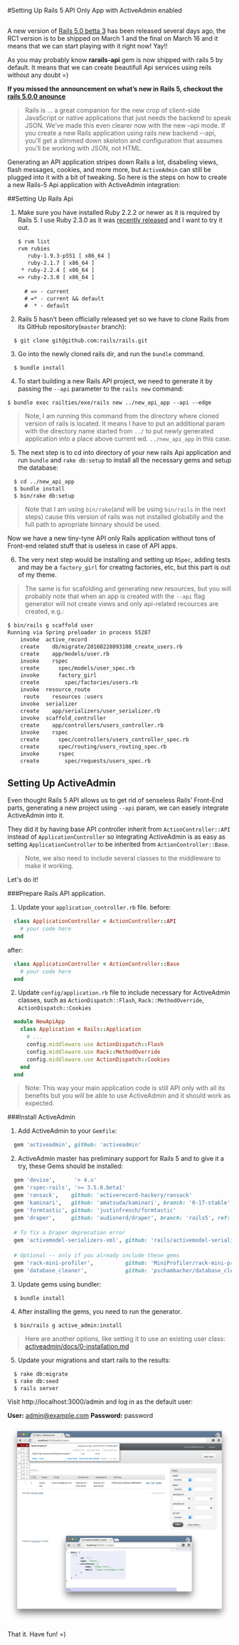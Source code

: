 #Setting Up Rails 5 API Only App with ActiveAdmin enabled
##

A new version of [Rails 5.0 betta 3](http://weblog.rubyonrails.org/2016/2/27/Rails-5-0-beta3/) has been released several days ago, the RC1 version is to be shipped on March 1 and the final on March 16 and it means that we can start playing with it right now! Yay!! 

As you may probably know **rarails-api** gem is now shipped with rails 5 by default. It means that we can create beautifull Api services using reils without any doubt =) 

**If you missed the announcement on what’s new in Rails 5, checkout the [rails 5.0.0 anounce](http://weblog.rubyonrails.org/2015/12/18/Rails-5-0-beta1/)**
>Rails is ... a great companion for the new crop of client-side JavaScript or native applications that just needs the backend to speak JSON. We’ve made this even clearer now with the new –api mode. If you create a new Rails application using rails new backend --api, you’ll get a slimmed down skeleton and configuration that assumes you’ll be working with JSON, not HTML.

Generating an API application stripes down Rails a lot, disabeling views, flash messages, cookies, and more more, but `ActiveAdmin` can still be plugged into it with a bit of tweaking. So here is the steps on how to create a new Rails-5 Api application with ActiveAdmin integration:

##Setting Up Rails Api
1. Make sure you have installed Ruby 2.2.2 or newer as it is required by Rails 5. I use Ruby 2.3.0 as it was [recently released](https://www.ruby-lang.org/en/news/2015/12/25/ruby-2-3-0-released/) and I want to try it out.

    ```
    $ rvm list
    rvm rubies
       ruby-1.9.3-p551 [ x86_64 ]
       ruby-2.1.7 [ x86_64 ]
     * ruby-2.2.4 [ x86_64 ]
    => ruby-2.3.0 [ x86_64 ]
    
      # => - current
      # =* - current && default
      #  * - default
    ```
2. Rails 5 hasn’t been officially released yet so we have to clone Rails from its GitHub repository(`master` branch):

  ```
    $ git clone git@github.com:rails/rails.git
  ```  

3. Go into the newly cloned rails dir, and run the `bundle` command. 

  ```
    $ bundle install    
  ```

4. To start building a new Rails API project, we need to generate it by passing the `--api` parameter to the `rails new` command:

  ```
  $ bundle exec railties/exe/rails new ../new_api_app --api --edge

  ```
  
  > Note, I am running this command from the directory  where cloned version of rails is located. It means I have to put an additional param with the directory name started from `../` to put newly generated application into a place above current wd. `../new_api_app` in this case.

5. The next step is to cd into directory of your new rails Api application and run `bundle` and `rake db:setup` to install all the necessary gems and setup the database:
  
  ```
    $ cd ../new_api_app
    $ bundle install
    $ bin/rake db:setup
  ```
  >Note that I am using `bin/rake`(and will be using `bin/rails` in the next steps) cause this version of rails was not installed globablly and the full path to apropriate binnary should be used.
  
  Now we have a new tiny-tyne API only Rails application without tons of Front-end related stuff that is useless in case of API apps.

6. The very next step would be installing and setting up `RSpec`, adding tests and may be a `factory_girl` for creating factories, etc, but this part is out of my theme. 
  > The same is for scafolding and generating new resources, but you will probably note that when an app is created with the `--api` flag generator will not create views and only api-related recources are created, e.g.:

  ```
  $ bin/rails g scaffold user
  Running via Spring preloader in process 55287
      invoke  active_record
      create    db/migrate/20160228093108_create_users.rb
      create    app/models/user.rb
      invoke    rspec
      create      spec/models/user_spec.rb
      invoke      factory_girl
      create        spec/factories/users.rb
      invoke  resource_route
       route    resources :users
      invoke  serializer
      create    app/serializers/user_serializer.rb
      invoke  scaffold_controller
      create    app/controllers/users_controller.rb
      invoke    rspec
      create      spec/controllers/users_controller_spec.rb
      create      spec/routing/users_routing_spec.rb
      invoke      rspec
      create        spec/requests/users_spec.rb
  ```
  
## Setting Up ActiveAdmin 

Even thought Rails 5 API allows us to get rid of senseless Rails' Front-End parts, generating a new project using `--api` param, we can easely integrate ActiveAdmin into it.

They did it by having base API controller inherit from `ActionController::API` instead of `ApplicationController` so integrating ActiveAdmin is as easy as setting `ApplicationController` to be inherited from `ActionController::Base`. 
> Note, we also need to include several classes to the middleware to make it working.
 
Let's do it!

###Prepare Rails API application.
1. Update your `application_controller.rb` file.
  before:
  
  ```ruby
    class ApplicationController < ActionController::API
      # your code here
    end
  ```
  after: 
  
  ```ruby
    class ApplicationController < ActionController::Base
      # your code here
    end
  ```
2. Update `config/application.rb` file to include necessary for ActiveAdmin classes, such as `ActionDispatch::Flash`, `Rack::MethodOverride`, `ActionDispatch::Cookies`
 
  ```ruby
    module NewApiApp
      class Application < Rails::Application
        # ...
        config.middleware.use ActionDispatch::Flash
        config.middleware.use Rack::MethodOverride
        config.middleware.use ActionDispatch::Cookies
      end
    end
  ```

> Note: This way your main application code is still API only with all its benefits but you will be able to use ActiveAdmin and it should work as expected.

###Install ActiveAdmin
1. Add ActiveAdmin to your `Gemfile`:

  ```ruby
    gem 'activeadmin', github: 'activeadmin'
  ```
  
2. ActiveAdmin master has preliminary support for Rails 5 and to give it a try, these Gems should be installed:

  ```ruby
    gem 'devise',      '> 4.x'
    gem 'rspec-rails', '>= 3.5.0.beta1'
    gem 'ransack',    github: 'activerecord-hackery/ransack'
    gem 'kaminari',   github: 'amatsuda/kaminari', branch: '0-17-stable'
    gem 'formtastic', github: 'justinfrench/formtastic'
    gem 'draper',     github: 'audionerd/draper', branch: 'rails5', ref: 'e816e0e587'

    # To fix a Draper deprecation error
    gem 'activemodel-serializers-xml', github: 'rails/activemodel-serializers-xml'

    # Optional -- only if you already include these gems
    gem 'rack-mini-profiler',          github: 'MiniProfiler/rack-mini-profiler'
    gem 'database_cleaner',            github: 'pschambacher/database_cleaner', branch: 'rails5.0', ref: '8dd9fa4'
```

3. Update gems using bundler:

  ```
    $ bundle install
  ```
  
4. After installing the gems, you need to run the generator.
  
  ```
    $ bin/rails g active_admin:install
  ``` 
  > Here are another options, like setting it to use an existing user class: [activeadmin/docs/0-installation.md](https://github.com/activeadmin/activeadmin/blob/master/docs/0-installation.md)

5. Update your migrations and start rails to the results:
  
  ```
    $ rake db:migrate
    $ rake db:seed
    $ rails server
  ```

  Visit http://localhost:3000/admin and log in as the default user:

  **User:** admin@example.com
  **Password:** password
  
  ![Image of Rails 5 API application with ActiveAdmin enabled](/images/blog/rails5-api-active-admin/active-admin-with-rails5.png)
  
That it. 
Have fun! =)

